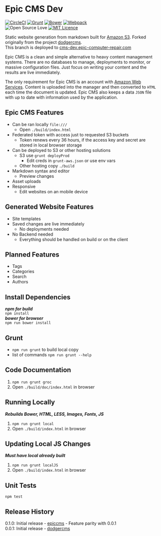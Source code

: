 Epic CMS Dev
========================================
[![CircleCI](https://circleci.com/gh/EpicComputerRepair/epiccms/tree/dev.svg?style=svg)](https://circleci.com/gh/EpicComputerRepair/epiccms/tree/dev) [![Grunt](https://cdn.rawgit.com/aleen42/badges/master/src/grunt.svg)](http://gruntjs.com/) [![Bower](https://cdn.rawgit.com/aleen42/badges/master/src/bower.svg)](https://bower.io/) [![Webpack](https://cdn.rawgit.com/aleen42/badges/master/src/webpack.svg)](https://webpack.js.org/)  
![Open Source Love](https://badges.frapsoft.com/os/v1/open-source.svg?v=103) [![MIT Licence](https://badges.frapsoft.com/os/mit/mit.svg?v=103)](https://opensource.org/licenses/mit-license.php)  

Static website generation from markdown built for [Amazon S3](https://aws.amazon.com/s3/). Forked originally from the project [dodgercms](https://github.com/ChrisZieba/dodgercms).  
This branch is deployed to [cms-dev.epic-computer-repair.com](https://cms-dev.epic-computer-repair.com)

Epic CMS is a clean and simple alternative to heavy content management systems. There are no databases to manage, deployments to monitor, or massive configuration files. Just focus on writing your content and the results are live immediately.

The only requirement for Epic CMS is an account with [Amazon Web Services](http://aws.amazon.com/). Content is uploaded into the manager and then converted to `HTML` each time the document is updated. Epic CMS also keeps a data `JSON` file with up to date with information used by the application.

Epic CMS Features
-------------
* Can be ran locally `file:///`
    * Open `./build/index.html`
* Federated token with access just to requested S3 buckets
    * Token renews every 36 hours, if the access key and secret are stored in local browser storage
* Can be deployed to S3 or other hosting solutions
    * S3 use `grunt deployProd`
        * Edit creds in `grunt-aws.json` or use env vars
  * Other hosting copy `./build`
* Markdown syntax and editor
    * Preview changes
* Asset uploads
* Responsive
    * Edit websites on an mobile device
  
Generated Website Features
-------------
* Site templates
* Saved changes are live immediately
    * No deployments needed
* No Backend needed
    * Everything should be handled on build or on the client

Planned Features
-------------
* Tags
* Categories
* Search
* Authors

Install Dependencies
-------------
***npm for build***  
`npm install`  
***bower for browser***  
`npm run bower install`

Grunt
-------------
* `npm run grunt` to build local copy
* list of commands `npm run grunt --help`

Code Documentation
-------------
1. `npm run grunt groc`
2. Open `./build/doc/index.html` in browser

Running Locally
-------------
***Rebuilds Bower, HTML, LESS, Images, Fonts, JS***  
1. `npm run grunt local`
2. Open `./build/index.html` in browser

Updating Local JS Changes
-------------
***Must have local already built***  
1. `npm run grunt localJS`
2. Open `./build/index.html` in browser

Unit Tests
-------------
`npm test`


## Release History
0.1.0: Initial release - [epiccms](https://github.com/EpicComputerRepair/epiccms) - Feature parity with 0.0.1  
0.0.1: Initial release - [dodgercms](https://github.com/ChrisZieba/dodgercms)
